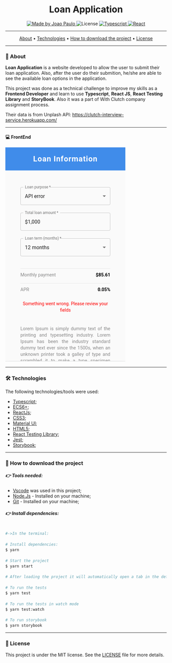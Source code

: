 <h1 align="center">
    Loan Application
</h1>

<p align="center">
  <a href="https://www.linkedin.com/in/joaorpereira/">
    <img
        alt="Made by Joao Paulo"
        src="https://img.shields.io/badge/MADE%20BY-Joao%20Paulo-%230077b5?style=flat-square&logo=linkedin">
  </a>

  <img alt="License" src="https://img.shields.io/badge/license-MIT-%20brightgreen?style=flat-square&logo=">

  <a href="https://www.typescriptlang.org/">
    <img
        alt="Typescript"
        src="https://img.shields.io/badge/Stack-Typescript-%23007ACC?style=flat-square&logo=typescript">
  </a>
  <a href="#">
    <img
        alt="React"
        src="https://img.shields.io/badge/Web-React-%23007ACC?style=flat-square&logo=REACT">
  </a>
</p>

---

<p align="center">
 <a href="#-about">About</a> •
 <a href="#-technologies">Technologies</a> •
 <a href="#-how-to-download-the-project">How to download the project</a> •
 <a href="#-license">License</a>
</p>

---
### 🔖 About

**Loan Application** is a website developed to allow the user to submit their loan application. Also, after the user do their submition, he/she are able to see the available loan options in the application.

This project was done as a technical challenge to improve my skills as a **Frontend Developer** and learn to use **Typescript**, **React JS**, **React Testing Library** and **StoryBook**. Also it was a part of With Clutch company assignment process.

Their data is from Unplash API: https://clutch-interview-service.herokuapp.com/

---
#### 💻 FrontEnd

![](loan-app.gif)

---
### 🛠 Technologies

The following technologies/tools were used:

- [Typescript](https://www.typescriptlang.org/);
- [ECS6+](http://www.ecma-international.org/ecma-262/6.0/);
- [ReactJs](https://reactjs.org/);
- [CSS3](https://developer.mozilla.org/en-US/docs/Web/CSS);
- [Material UI](https://mui.com/);
- [HTML5](https://developer.mozilla.org/en-US/docs/Web/HTML);
- [React Testing Library](https://testing-library.com/);
- [Jest](https://jestjs.io/);
- [Storybook](https://storybook.js.org/);

---
### 📎 How to download the project

##### 👉 Tools needed:
- [Vscode](https://code.visualstudio.com/) was used in this project;
- [Node.Js](https://nodejs.org/en/) - Installed on your machine;
- [Git](https://git-scm.com/downloads) - Installed on your machine;

##### 👉 Install dependencies:

```bash

#->In the terminal:

# Install dependencies:
$ yarn

# Start the project
$ yarn start

# After loading the project it will automatically open a tab in the default browser.

# To run the tests
$ yarn test

# To run the tests in watch mode
$ yarn test:watch

# To run storybook
$ yarn storybook

```
---
### 📜 License

This project is under the MIT license. See the [LICENSE](LICENSE) file for more details.
